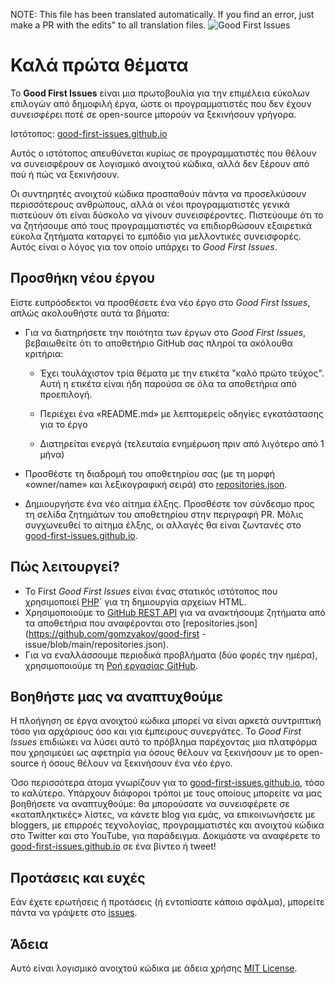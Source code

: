 NOTE: This file has been translated automatically. If you find an error, just make a PR with the edits" to all translation files.
 ![Good First Issues](../assets/github/social-preview.png)

# Καλά πρώτα θέματα

Το **Good First Issues** είναι μια πρωτοβουλία για την επιμέλεια εύκολων επιλογών από δημοφιλή έργα, ώστε οι προγραμματιστές που δεν έχουν συνεισφέρει ποτέ σε open-source μπορούν να ξεκινήσουν γρήγορα.

Ιστότοπος: [good-first-issues.github.io](https://good-first-issues.github.io)

Αυτός ο ιστότοπος απευθύνεται κυρίως σε προγραμματιστές που θέλουν να συνεισφέρουν σε λογισμικό ανοιχτού κώδικα, αλλά δεν ξέρουν από πού ή πώς να ξεκινήσουν.

Οι συντηρητές ανοιχτού κώδικα προσπαθούν πάντα να προσελκύσουν περισσότερους ανθρώπους, αλλά οι νέοι προγραμματιστές γενικά πιστεύουν ότι είναι δύσκολο να γίνουν συνεισφέροντες. Πιστεύουμε ότι το να ζητήσουμε από τους προγραμματιστές να επιδιορθώσουν εξαιρετικά εύκολα ζητήματα καταργεί το εμπόδιο για μελλοντικές συνεισφορές. Αυτός είναι ο λόγος για τον οποίο υπάρχει το *Good First Issues*.

## Προσθήκη νέου έργου

Είστε ευπρόσδεκτοι να προσθέσετε ένα νέο έργο στο *Good First Issues*, απλώς ακολουθήστε αυτά τα βήματα:

- Για να διατηρήσετε την ποιότητα των έργων στο *Good First Issues*, βεβαιωθείτε ότι το αποθετήριο GitHub σας πληροί τα ακόλουθα κριτήρια:

     - Έχει τουλάχιστον τρία θέματα με την ετικέτα "καλό πρώτο τεύχος". Αυτή η ετικέτα είναι ήδη παρούσα σε όλα τα αποθετήρια από προεπιλογή.

     - Περιέχει ένα «README.md» με λεπτομερείς οδηγίες εγκατάστασης για το έργο

     - Διατηρείται ενεργά (τελευταία ενημέρωση πριν από λιγότερο από 1 μήνα)

- Προσθέστε τη διαδρομή του αποθετηρίου σας (με τη μορφή «owner/name» και λεξικογραφική σειρά) στο [repositories.json](https://github.com/gomzyakov/good-first-issue/blob/main/repositories.json).

- Δημιουργήστε ένα νέο αίτημα έλξης. Προσθέστε τον σύνδεσμο προς τη σελίδα ζητημάτων του αποθετηρίου στην περιγραφή PR. Μόλις συγχωνευθεί το αίτημα έλξης, οι αλλαγές θα είναι ζωντανές στο [good-first-issues.github.io](https://good-first-issues.github.io).

## Πώς λειτουργεί?

- Το First *Good First Issues* είναι ένας στατικός ιστότοπος που χρησιμοποιεί [PHP](https://www.php.net)` για τη δημιουργία αρχείων HTML.
- Χρησιμοποιούμε το [GitHub REST API](https://docs.github.com/en/rest) για να ανακτήσουμε ζητήματα από τα αποθετήρια που αναφέρονται στο [repositories.json](https://github.com/gomzyakov/good-first -issue/blob/main/repositories.json).
- Για να εναλλάσσουμε περιοδικά προβλήματα (δύο φορές την ημέρα), χρησιμοποιούμε τη [Ροή εργασίας GitHub](https://docs.github.com/en/actions/using-workflows).

## Βοηθήστε μας να αναπτυχθούμε

Η πλοήγηση σε έργα ανοιχτού κώδικα μπορεί να είναι αρκετά συντριπτική τόσο για αρχάριους όσο και για έμπειρους συνεργάτες. Το *Good First Issues* επιδιώκει να λύσει αυτό το πρόβλημα παρέχοντας μια πλατφόρμα που χρησιμεύει ως αφετηρία για όσους θέλουν να ξεκινήσουν με το open-source ή όσους θέλουν να ξεκινήσουν ένα νέο έργο.

Όσο περισσότερα άτομα γνωρίζουν για το [good-first-issues.github.io](https://good-first-issues.github.io), τόσο το καλύτερο. Υπάρχουν διάφοροι τρόποι με τους οποίους μπορείτε να μας βοηθήσετε να αναπτυχθούμε: θα μπορούσατε να συνεισφέρετε σε «καταπληκτικές» λίστες, να κάνετε blog για εμάς, να επικοινωνήσετε με bloggers, με επιρροές τεχνολογίας, προγραμματιστές και ανοιχτού κώδικα στο Twitter και στο YouTube, για παράδειγμα. Δοκιμάστε να αναφέρετε το [good-first-issues.github.io](https://good-first-issues.github.io) σε ένα βίντεο ή tweet!

## Προτάσεις και ευχές

Εάν έχετε ερωτήσεις ή προτάσεις (ή εντοπίσατε κάποιο σφάλμα), μπορείτε πάντα να γράψετε στο [issues](https://github.com/good-first-issues/good-first-issues.github.io/issues).

## Άδεια

Αυτό είναι λογισμικό ανοιχτού κώδικα με άδεια χρήσης [MIT License](https://github.com/good-first-issues/good-first-issues.github.io/blob/main/LICENSE).
